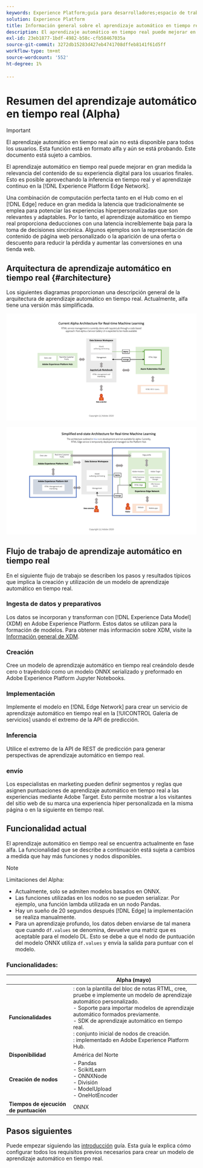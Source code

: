```yaml
---
keywords: Experience Platform;guía para desarrolladores;espacio de trabajo de ciencia de datos;temas populares;aprendizaje automático en tiempo real;
solution: Experience Platform
title: Información general sobre el aprendizaje automático en tiempo real
description: El aprendizaje automático en tiempo real puede mejorar en gran medida la relevancia del contenido de su experiencia digital para los usuarios finales. Esto es posible gracias a la inferencia en tiempo real y al aprendizaje continuo en la red de Experience Platform Edge.
exl-id: 23eb1877-1bdf-4982-b58c-cfb58467035a
source-git-commit: 3272db15283d427eb4741708dffeb8141f61d5ff
workflow-type: tm+mt
source-wordcount: '552'
ht-degree: 1%

---
```


# Resumen del aprendizaje automático en tiempo real (Alpha)

>[!IMPORTANT]
>
>El aprendizaje automático en tiempo real aún no está disponible para todos los usuarios. Esta función está en formato alfa y aún se está probando. Este documento está sujeto a cambios.

El aprendizaje automático en tiempo real puede mejorar en gran medida la relevancia del contenido de su experiencia digital para los usuarios finales. Esto es posible aprovechando la inferencia en tiempo real y el aprendizaje continuo en la [!DNL Experience Platform Edge Network].

Una combinación de computación perfecta tanto en el Hub como en el [!DNL Edge] reduce en gran medida la latencia que tradicionalmente se emplea para potenciar las experiencias hiperpersonalizadas que son relevantes y adaptables. Por lo tanto, el aprendizaje automático en tiempo real proporciona deducciones con una latencia increíblemente baja para la toma de decisiones sincrónica. Algunos ejemplos son la representación de contenido de página web personalizado o la aparición de una oferta o descuento para reducir la pérdida y aumentar las conversiones en una tienda web.

## Arquitectura de aprendizaje automático en tiempo real {#architecture}

Los siguientes diagramas proporcionan una descripción general de la arquitectura de aprendizaje automático en tiempo real. Actualmente, alfa tiene una versión más simplificada.

![arco alfa](../images/rtml/alpha-arch.png)

![Resumen simplificado](../images/rtml/end-to-end-arch.png)

## Flujo de trabajo de aprendizaje automático en tiempo real

En el siguiente flujo de trabajo se describen los pasos y resultados típicos que implica la creación y utilización de un modelo de aprendizaje automático en tiempo real.

### Ingesta de datos y preparativos

Los datos se incorporan y transforman con [!DNL Experience Data Model] (XDM) en Adobe Experience Platform. Estos datos se utilizan para la formación de modelos. Para obtener más información sobre XDM, visite la [Información general de XDM](../../xdm/home.md).

### Creación

Cree un modelo de aprendizaje automático en tiempo real creándolo desde cero o trayéndolo como un modelo ONNX serializado y preformado en Adobe Experience Platform Jupyter Notebooks.

### Implementación

Implemente el modelo en [!DNL Edge Network] para crear un servicio de aprendizaje automático en tiempo real en la [!UICONTROL Galería de servicios] usando el extremo de la API de predicción.

### Inferencia

Utilice el extremo de la API de REST de predicción para generar perspectivas de aprendizaje automático en tiempo real.

### envío

Los especialistas en marketing pueden definir segmentos y reglas que asignen puntuaciones de aprendizaje automático en tiempo real a las experiencias mediante Adobe Target. Esto permite mostrar a los visitantes del sitio web de su marca una experiencia hiper personalizada en la misma página o en la siguiente en tiempo real.

## Funcionalidad actual

El aprendizaje automático en tiempo real se encuentra actualmente en fase alfa. La funcionalidad que se describe a continuación está sujeta a cambios a medida que hay más funciones y nodos disponibles.

>[!NOTE]
>
> Limitaciones del Alpha:
> - Actualmente, solo se admiten modelos basados en ONNX.
> - Las funciones utilizadas en los nodos no se pueden serializar. Por ejemplo, una función lambda utilizada en un nodo Pandas.
> - Hay un sueño de 20 segundos después [!DNL Edge] la implementación se realiza manualmente.
> - Para un aprendizaje profundo, los datos deben enviarse de tal manera que cuando `df.values` se denomina, devuelve una matriz que es aceptable para el modelo DL. Esto se debe a que el nodo de puntuación del modelo ONNX utiliza `df.values` y envía la salida para puntuar con el modelo.


### Funcionalidades:

| | Alpha (mayo) |
| --- | --- |
| **Funcionalidades** | : con la plantilla del bloc de notas RTML, cree, pruebe e implemente un modelo de aprendizaje automático personalizado. <br> - Soporte para importar modelos de aprendizaje automático formados previamente. <br> - SDK de aprendizaje automático en tiempo real. <br> : conjunto inicial de nodos de creación. <br> : implementado en Adobe Experience Platform Hub. |
| **Disponibilidad** | América del Norte |
| **Creación de nodos** | - Pandas <br> - ScikitLearn <br> - ONNXNode <br> - División <br> - ModelUpload <br> - OneHotEncoder |
| **Tiempos de ejecución de puntuación** | ONNX |

## Pasos siguientes

Puede empezar siguiendo las [introducción](./getting-started.md) guía. Esta guía le explica cómo configurar todos los requisitos previos necesarios para crear un modelo de aprendizaje automático en tiempo real.
